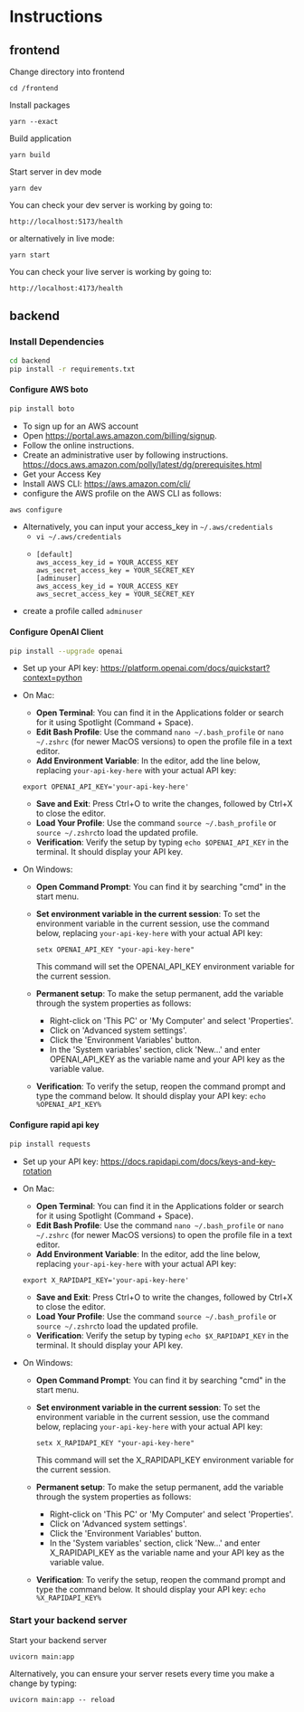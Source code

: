 # Instructions

## frontend

Change directory into frontend

```shell
cd /frontend
```

Install packages

```shell
yarn --exact
```

Build application

```shell
yarn build
```

Start server in dev mode

```shell
yarn dev
```

You can check your dev server is working by going to:

```plain
http://localhost:5173/health
```

or alternatively in live mode:

```shell
yarn start
```

You can check your live server is working by going to:

```plain
http://localhost:4173/health
```

## backend
### Install Dependencies

```bash
cd backend
pip install -r requirements.txt
```

#### Configure AWS boto
```bash
pip install boto
```
* To sign up for an AWS account
* Open https://portal.aws.amazon.com/billing/signup.
* Follow the online instructions.
* Create an administrative user by following instructions. https://docs.aws.amazon.com/polly/latest/dg/prerequisites.html
* Get your Access Key
* Install AWS CLI: https://aws.amazon.com/cli/
* configure the AWS profile on the AWS CLI as follows:
```bash
aws configure
```
* Alternatively, you can input your access_key in `~/.aws/credentials`
  * `vi ~/.aws/credentials`
  * ```text
    [default]
    aws_access_key_id = YOUR_ACCESS_KEY
    aws_secret_access_key = YOUR_SECRET_KEY
    [adminuser]
    aws_access_key_id = YOUR_ACCESS_KEY
    aws_secret_access_key = YOUR_SECRET_KEY
    ```
* create a profile called `adminuser` 
#### Configure OpenAI Client
```bash
pip install --upgrade openai
```
* Set up your API key: https://platform.openai.com/docs/quickstart?context=python
* On Mac: 

  * **Open Terminal**: You can find it in the Applications folder or search for it using Spotlight (Command + Space).
  * **Edit Bash Profile**: Use the command `nano ~/.bash_profile` or `nano ~/.zshrc` (for newer MacOS versions) to open the profile file in a text editor.
  * **Add Environment Variable**: In the editor, add the line below, replacing `your-api-key-here` with your actual API key:

  ```text
  export OPENAI_API_KEY='your-api-key-here'
  ```

  * **Save and Exit**: Press Ctrl+O to write the changes, followed by Ctrl+X to close the editor.
  * **Load Your Profile**: Use the command `source ~/.bash_profile` or `source ~/.zshrc`to load the updated profile.
  * **Verification**: Verify the setup by typing `echo $OPENAI_API_KEY` in the terminal. It should display your API key.

* On Windows:

  * **Open Command Prompt**: You can find it by searching "cmd" in the start menu.

  * **Set environment variable in the current session**: To set the environment variable in the current session, use the command below, replacing `your-api-key-here` with your actual API key:

    ```text
    setx OPENAI_API_KEY "your-api-key-here"
    ```

    This command will set the OPENAI_API_KEY environment variable for the current session.

  * **Permanent setup**: To make the setup permanent, add the variable through the system properties as follows:

    - Right-click on 'This PC' or 'My Computer' and select 'Properties'.
    - Click on 'Advanced system settings'.
    - Click the 'Environment Variables' button.
    - In the 'System variables' section, click 'New...' and enter OPENAI_API_KEY as the variable name and your API key as the variable value.

  * **Verification**: To verify the setup, reopen the command prompt and type the command below. It should display your API key: `echo %OPENAI_API_KEY%`


#### Configure rapid api key
```bash
pip install requests
```
* Set up your API key: https://docs.rapidapi.com/docs/keys-and-key-rotation
* On Mac: 

  * **Open Terminal**: You can find it in the Applications folder or search for it using Spotlight (Command + Space).
  * **Edit Bash Profile**: Use the command `nano ~/.bash_profile` or `nano ~/.zshrc` (for newer MacOS versions) to open the profile file in a text editor.
  * **Add Environment Variable**: In the editor, add the line below, replacing `your-api-key-here` with your actual API key:

  ```text
  export X_RAPIDAPI_KEY='your-api-key-here'
  ```

  * **Save and Exit**: Press Ctrl+O to write the changes, followed by Ctrl+X to close the editor.
  * **Load Your Profile**: Use the command `source ~/.bash_profile` or `source ~/.zshrc`to load the updated profile.
  * **Verification**: Verify the setup by typing `echo $X_RAPIDAPI_KEY` in the terminal. It should display your API key.

* On Windows:

  * **Open Command Prompt**: You can find it by searching "cmd" in the start menu.

  * **Set environment variable in the current session**: To set the environment variable in the current session, use the command below, replacing `your-api-key-here` with your actual API key:

    ```text
    setx X_RAPIDAPI_KEY "your-api-key-here"
    ```

    This command will set the X_RAPIDAPI_KEY environment variable for the current session.

  * **Permanent setup**: To make the setup permanent, add the variable through the system properties as follows:

    - Right-click on 'This PC' or 'My Computer' and select 'Properties'.
    - Click on 'Advanced system settings'.
    - Click the 'Environment Variables' button.
    - In the 'System variables' section, click 'New...' and enter X_RAPIDAPI_KEY as the variable name and your API key as the variable value.

  * **Verification**: To verify the setup, reopen the command prompt and type the command below. It should display your API key: `echo %X_RAPIDAPI_KEY%`


### Start your backend server

Start your backend server

```shell
uvicorn main:app
```

Alternatively, you can ensure your server resets every time you make a change by typing:

```shell
uvicorn main:app -- reload
```

